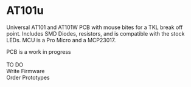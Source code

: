 # AT101u
Universal AT101 and AT101W PCB with mouse bites for a TKL break off point. Includes SMD Diodes, resistors, and is compatible with the stock LEDs. MCU is a Pro Micro and a MCP23017. 

PCB is a work in progress<br />
<br />
TO DO<br />
Write Firmware<br />
Order Prototypes<br />
